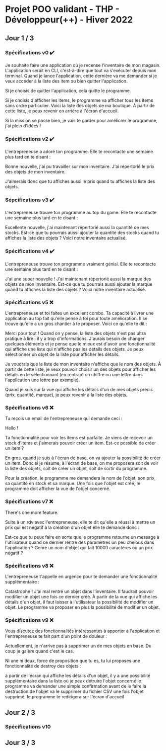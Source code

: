 # Projet POO validant - THP - Développeur(++) - Hiver 2022

## Jour 1 / 3

### Spécifications v0 :heavy_check_mark:

Je souhaite faire une application où je recense l'inventaire de mon magasin. L'application serait en CLI, c'est-à-dire que tout va s'exécuter depuis mon terminal. Quand je lance l'application, cette dernière va me demander si je veux accéder à la liste des item ou bien quitter l'application.

Si je choisis de quitter l'application, cela quitte le programme.

Si je choisis d'afficher les items, le programme va afficher tous les items sans ordre particulier. Voici la liste des objets de ma boutique. À partir de cette liste, je peux revenir en arrière à l'écran d'accueil.

Si la mission se passe bien, je vais te garder pour améliorer le programme, j'ai plein d'idées !

### Spécifications v2 :heavy_check_mark:

L'entrepreneuse a adoré ton programme. Elle te recontacte une semaine plus tard en te disant :

Bonne nouvelle, j'ai pu travailler sur mon inventaire. J'ai répertorié le prix des objets de mon inventaire.

J'aimerais donc que tu affiches aussi le prix quand tu affiches la liste des objets.

### Sépcifications v3 :heavy_check_mark:

L'entrepreneuse trouve ton programme au top du game. Elle te recontacte une semaine plus tard en te disant :

Excellente nouvelle, j'ai maintenant répertorié aussi la quantité de mes stocks. Est-ce que tu pourrais aussi ajouter la quantité des stocks quand tu affiches la liste des objets ? Voici notre inventaire actualisé.

### Spécifications v4 :heavy_check_mark:

L'entrepreneuse trouve ton programme vraiment génial. Elle te recontacte une semaine plus tard en te disant :

J'ai une super nouvelle ! J'ai maintenant répertorié aussi la marque des objets de mon inventaire. Est-ce que tu pourrais aussi ajouter la marque quand tu affiches la liste des objets ? Voici notre inventaire actualisé.

### Spécifications v5 :x:

L'entrepreneuse et toi faites un excellent combo. Ta capacité à livrer une application au top fait qu'elle pense à toi pour toute amélioration. Il se trouve qu'elle a un gros chantier à te proposer. Voici ce qu'elle te dit :

Merci pour tout ! Quand on y pense, la liste des objets n'est pas ultra pratique à lire : il y a trop d'informations. J'aurais besoin de changer quelques éléments et je pense que le mieux est d'avoir une fonctionnalité qui affiche une liste qui n'affiche pas les détails des objets. Je peux sélectionner un objet de la liste pour afficher les détails.

Je voudrais que la liste de mon inventaire n'affiche que le nom des objets. À partir de cette liste, je veux pouvoir choisir un des objets pour afficher les détails en le sélectionnant (en rentrant un chiffre ou une lettre dans l'application une lettre par exemple).

Quand je suis sur la vue qui affiche les détails d'un de mes objets précis (prix, quantité, marque), je peux revenir à la liste des objets.

### Spécifications v6 :x:

Tu reçois un email de l'entrepreneuse qui demande ceci :

Hello !

Ta fonctionnalité pour voir les items est parfaite. Je viens de recevoir un stock d'items et j'aimerais pouvoir créer un item. Est-ce possible de créer un item ?

En gros, quand je suis à l'écran de base, on va ajouter la possibilité de créer un item. Donc si je résume, à l'écran de base, on me proposera soit de voir la liste des objets, soit de créer un objet, soit de sortir du programme.

Pour la création, le programme me demandera le nom de l'objet, son prix, sa quantité en stock et sa marque.
Une fois que l'objet est créé, le programme doit afficher la vue de l'objet concerné.

### Spécifications v7 :x:

There's one more feature.

Suite à un rdv avec l'entrepreneuse, elle te dit qu'elle a réussi à mettre un prix qui est négatif à la création d'un objet elle te demande donc :

Est-ce que tu peux faire en sorte que le programme retourne un message à l'utilisateur quand ce dernier rentre des paramètres un peu chelous dans l'application ? Genre un nom d'objet qui fait 10000 caractères ou un prix négatif ?

### Spécifications v8 :x:

L'entrepreneuse t'appelle en urgence pour te demander une fonctionnalité supplémentaire :

Catastrophe ! J'ai mal rentré un objet dans l'inventaire. Il faudrait pouvoir modifier un objet une fois ce dernier créé. À partir de la vue qui affiche les détails d'un objet, il faut laisser à l'utilisateur la possibilité de modifier un objet. Le programme va proposer en plus la possibilité de modifier un objet.

### Spécifications v9 :x:

Vous discutez des fonctionnalités intéressantes à apporter à l'application et l'entrepreneuse te fait part d'un point de douleur :

Actuellement, je n'arrive pas à supprimer un de mes objets en base. Du coup je galère quand c'est le cas.

Ni une ni deux, force de proposition que tu es, tu lui proposes une fonctionnalité de destroy des objets :

à partir de l'écran qui affiche les détails d'un objet, il y a une possibilité supplémentaire dans la liste où je peux détruire l'objet concerné
le programme va demander une simple confirmation avant de le faire
la destruction de l'objet va le supprimer du fichier CSV
une fois l'objet supprimé, le programme te redirigera sur l'écran d'accueil

## Jour 2 / 3

### Spécifications v10

## Jour 3 / 3

